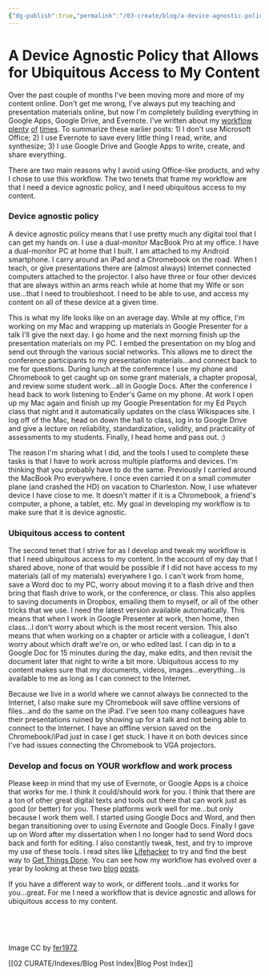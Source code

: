 ```yaml
---
{"dg-publish":true,"permalink":"/03-create/blog/a-device-agnostic-policy-that-allows-for-ubiquitous-access-to-my-content/","title":"A Device Agnostic Policy that Allows for Ubiquitous Access to My Content","tags":["workflow","google-apps","evernote"]}
---
```



# A Device Agnostic Policy that Allows for Ubiquitous Access to My Content



Over the past couple of months I've been moving more and more of my content online. Don't get me wrong, I've always put my teaching and presentation materials online, but now I'm completely building everything in Google Apps, Google Drive, and Evernote. I've written about my [workflow](http://wiobyrne.com/how-i-use-evernote-as-my-online-multimodal-notebook/) [plenty](http://wiobyrne.com/how-i-write-research-collaboration-and-communication-using-online-tools/) [of](http://wiobyrne.com/safely-compute-in-the-cloud-using-google-drive-and-your-chromebook/) [times](http://wiobyrne.com/google-docs-gdrive-chrome-workflow/). To summarize these earlier posts: 1) I don't use Microsoft Office; 2) I use Evernote to save every little thing I read, write, and synthesize; 3) I use Google Drive and Google Apps to write, create, and share everything.

There are two main reasons why I avoid using Office-like products, and why I chose to use this workflow. The two tenets that frame my workflow are that I need a device agnostic policy, and I need ubiquitous access to my content.

### Device agnostic policy

A device agnostic policy means that I use pretty much any digital tool that I can get my hands on. I use a dual-monitor MacBook Pro at my office. I have a dual-monitor PC at home that I built. I am attached to my Android smartphone. I carry around an iPad and a Chromebook on the road. When I teach, or give presentations there are (almost always) Internet connected computers attached to the projector. I also have three or four other devices that are always within an arms reach while at home that my Wife or son use...that I need to troubleshoot. I need to be able to use, and access my content on all of these device at a given time.

This is what my life looks like on an average day. While at my office, I'm working on my Mac and wrapping up materials in Google Presenter for a talk I'll give the next day. I go home and the next morning finish up the presentation materials on my PC. I embed the presentation on my blog and send out through the various social networks. This allows me to direct the conference participants to my presentation materials...and connect back to me for questions. During lunch at the conference I use my phone and Chromebook to get caught up on some grant materials, a chapter proposal, and review some student work...all in Google Docs. After the conference I head back to work listening to Ender's Game on my phone. At work I open up my Mac again and finish up my Google Presentation for my Ed Psych class that night and it automatically updates on the class Wikispaces site. I log off of the Mac, head on down the hall to class, log in to Google Drive and give a lecture on reliability, standardization, validity, and practicality of assessments to my students. Finally, I head home and pass out. :)

The reason I'm sharing what I did, and the tools I used to complete these tasks is that I have to work across multiple platforms and devices. I'm thinking that you probably have to do the same. Previously I carried around the MacBook Pro everywhere. I once even carried it on a small commuter plane (and crashed the HD) on vacation to Charleston. Now, I use whatever device I have close to me. It doesn't matter if it is a Chromebook, a friend's computer, a phone, a tablet, etc. My goal in developing my workflow is to make sure that it is device agnostic.

### Ubiquitous access to content

The second tenet that I strive for as I develop and tweak my workflow is that I need ubiquitous access to my content. In the account of my day that I shared above, none of that would be possible if I did not have access to my materials (all of my materials) everywhere I go. I can't work from home, save a Word doc to my PC, worry about moving it to a flash drive and then bring that flash drive to work, or the conference, or class. This also applies to saving documents in Dropbox, emailing them to myself, or all of the other tricks that we use. I need the latest version available automatically. This means that when I work in Google Presenter at work, then home, then class...I don't worry about which is the most recent version. This also means that when working on a chapter or article with a colleague, I don't worry about which draft we're on, or who edited last. I can dip in to a Google Doc for 15 minutes during the day, make edits, and then revisit the document later that night to write a bit more. Ubiquitous access to my content makes sure that my documents, videos, images...everything...is available to me as long as I can connect to the Internet.

Because we live in a world where we cannot always be connected to the Internet, I also make sure my Chromebook will save offline versions of files...and do the same on the iPad. I've seen too many colleagues have their presentations ruined by showing up for a talk and not being able to connect to the Internet. I have an offline version saved on the Chromebook/iPad just in case I get stuck. I have it on both devices since I've had issues connecting the Chromebook to VGA projectors.

### Develop and focus on YOUR workflow and work process

Please keep in mind that my use of Evernote, or Google Apps is a choice that works for me. I think it could/should work for you. I think that there are a ton of other great digital texts and tools out there that can work just as good (or better) for you. These platforms work well for me...but only because I work them well. I started using Google Docs and Word, and then began transitioning over to using Evernote and Google Docs. Finally I gave up on Word after my dissertation when I no longer had to send Word docs back and forth for editing. I also constantly tweak, test, and try to improve my use of these tools. I read sites like [Lifehacker](http://lifehacker.com/) to try and find the best way to [Get Things Done](http://zenhabits.net/the-getting-things-done-gtd-faq/). You can see how my workflow has evolved over a year by looking at these two [blog](http://wiobyrne.com/whats-in-my-bag/) [posts](http://wiobyrne.com/digital-macgyver-whats-in-your-bag-the-chromebook-chromecast-and-a-flexible-solution/).

If you have a different way to work, or different tools...and it works for you...great. For me I need a workflow that is device agnostic and allows for ubiquitous access to my content.

 

 

Image CC by [fer1972](http://fer1972.tumblr.com/post/31347053030/human-motions-peter-jansen)

[[02 CURATE/Indexes/Blog Post Index\|Blog Post Index]]